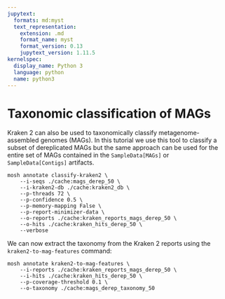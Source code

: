 ```yaml
---
jupytext:
  formats: md:myst
  text_representation:
    extension: .md
    format_name: myst
    format_version: 0.13
    jupytext_version: 1.11.5
kernelspec:
  display_name: Python 3
  language: python
  name: python3
---
```

# Taxonomic classification of MAGs
Kraken 2 can also be used to taxonomically classify metagenome-assembled genomes (MAGs). In this tutorial we use this
tool to classify a subset of dereplicated MAGs but the same approach can be used for the entire set of MAGs contained in 
the `SampleData[MAGs]` or `SampleData[Contigs]` artifacts.
```{code-cell}
mosh annotate classify-kraken2 \
    --i-seqs ./cache:mags_derep_50 \
    --i-kraken2-db ./cache:kraken2_db \
    --p-threads 72 \
    --p-confidence 0.5 \
    --p-memory-mapping False \
    --p-report-minimizer-data \
    --o-reports ./cache:kraken_reports_mags_derep_50 \
    --o-hits ./cache:kraken_hits_derep_50 \
    --verbose
```

We can now extract the taxonomy from the Kraken 2 reports using the `kraken2-to-mag-features` command:
```{code-cell}
mosh annotate kraken2-to-mag-features \
    --i-reports ./cache:kraken_reports_mags_derep_50 \
    --i-hits ./cache:kraken_hits_derep_50 \
    --p-coverage-threshold 0.1 \
    --o-taxonomy ./cache:mags_derep_taxonomy_50
 ```
